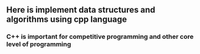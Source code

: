 ## Here is implement data structures and algorithms using cpp language
### C++ is important for competitive programming and other core level of programming